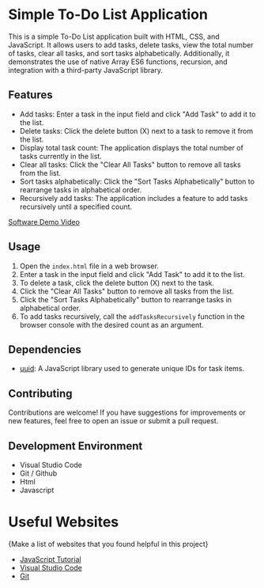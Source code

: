 # Simple To-Do List Application

This is a simple To-Do List application built with HTML, CSS, and JavaScript. It allows users to add tasks, delete tasks, view the total number of tasks, clear all tasks, and sort tasks alphabetically. Additionally, it demonstrates the use of native Array ES6 functions, recursion, and integration with a third-party JavaScript library.

## Features

- Add tasks: Enter a task in the input field and click "Add Task" to add it to the list.
- Delete tasks: Click the delete button (X) next to a task to remove it from the list.
- Display total task count: The application displays the total number of tasks currently in the list.
- Clear all tasks: Click the "Clear All Tasks" button to remove all tasks from the list.
- Sort tasks alphabetically: Click the "Sort Tasks Alphabetically" button to rearrange tasks in alphabetical order.
- Recursively add tasks: The application includes a feature to add tasks recursively until a specified count.

[Software Demo Video](https://youtu.be/r9bTyZOB91g)

## Usage

1. Open the `index.html` file in a web browser.
2. Enter a task in the input field and click "Add Task" to add it to the list.
3. To delete a task, click the delete button (X) next to the task.
4. Click the "Clear All Tasks" button to remove all tasks from the list.
5. Click the "Sort Tasks Alphabetically" button to rearrange tasks in alphabetical order.
6. To add tasks recursively, call the `addTasksRecursively` function in the browser console with the desired count as an argument.

## Dependencies

- [uuid](https://www.npmjs.com/package/uuid): A JavaScript library used to generate unique IDs for task items.

## Contributing

Contributions are welcome! If you have suggestions for improvements or new features, feel free to open an issue or submit a pull request.

## Development Environment

* Visual Studio Code
* Git / Github
* Html
* Javascript

# Useful Websites

{Make a list of websites that you found helpful in this project}
* [JavaScript Tutorial](https://www.w3schools.com/js/default.asp)
* [Visual Studio Code](https://code.visualstudio.com/download)
* [Git](https://git-scm.com/download)